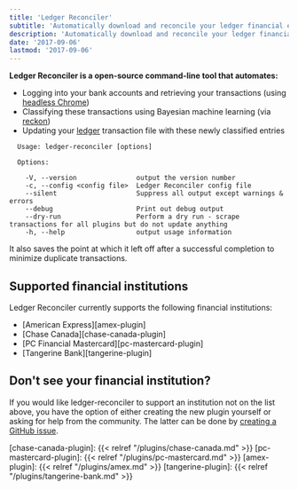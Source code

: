 ```yaml
---
title: 'Ledger Reconciler'
subtitle: 'Automatically download and reconcile your ledger financial entries'
description: 'Automatically download and reconcile your ledger financial entries'
date: '2017-09-06'
lastmod: '2017-09-06'
---
```


**Ledger Reconciler is a open-source command-line tool that automates:**

- Logging into your bank accounts and retrieving your transactions (using [headless Chrome][headless-chrome])
- Classifying these transactions using Bayesian machine learning (via [reckon][reckon])
- Updating your [ledger][ledger-cli] transaction file with these newly classified entries


``` text
  Usage: ledger-reconciler [options]

  Options:

    -V, --version               output the version number
    -c, --config <config file>  Ledger Reconciler config file
    --silent                    Suppress all output except warnings & errors
    --debug                     Print out debug output
    --dry-run                   Perform a dry run - scrape transactions for all plugins but do not update anything
    -h, --help                  output usage information
```
It also saves the point at which it left off after a successful completion to
minimize duplicate transactions.


<h2 class="content-subhead">Supported financial institutions</h2>

Ledger Reconciler currently supports the following financial institutions:

- [American Express][amex-plugin]
- [Chase Canada][chase-canada-plugin]
- [PC Financial Mastercard][pc-mastercard-plugin]
- [Tangerine Bank][tangerine-plugin]


<h2 class="content-subhead">Don't see your financial institution?</h2>

If you would like ledger-reconciler to support an institution not on the list
above, you have the option of either creating the new plugin yourself or asking
for help from the community. The latter can be done by [creating a GitHub
issue][ledger-reconciler-issues].


[headless-chrome]: https://chromium.googlesource.com/chromium/src/+/lkgr/headless/README.md
[ledger-cli]: http://ledger-cli.org
[reckon]: https://github.com/cantino/reckon
[ledger-reconciler-issues]: https://github.com/marvinpinto/ledger-reconciler/issues
[chase-canada-plugin]: {{< relref "/plugins/chase-canada.md" >}}
[pc-mastercard-plugin]: {{< relref "/plugins/pc-mastercard.md" >}}
[amex-plugin]: {{< relref "/plugins/amex.md" >}}
[tangerine-plugin]: {{< relref "/plugins/tangerine-bank.md" >}}
